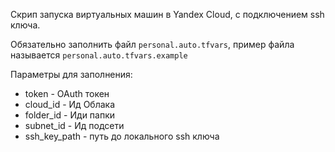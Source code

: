 Скрип запуска виртуальных машин в Yandex Cloud, с подключением ssh ключа.

Обязательно заполнить файл `personal.auto.tfvars`, пример файла называется
`personal.auto.tfvars.example`

Параметры для заполнения:
- token - OAuth токен
- cloud_id - Ид Облака
- folder_id - Иди папки
- subnet_id - Ид подсети
- ssh_key_path - путь до локального ssh ключа

